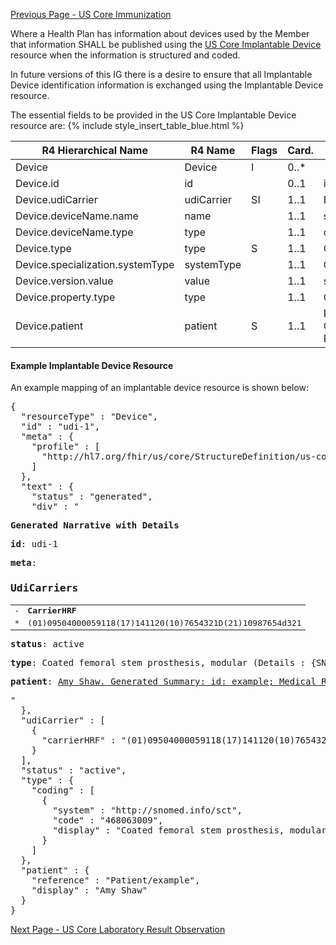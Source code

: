 <!-- USCoreImplantableDevice.md {% comment %}
*****************************************************************************************
*                            WARNING: DO NOT EDIT THIS FILE                             *
*                                                                                       *
* This file is generated by SUSHI. Any edits you make to this file will be overwritten. *
*                                                                                       *
* To change the contents of this file, edit the original source file at:                *
* ig-data/input/pagecontent/USCoreImplantableDevice.md                                  *
*****************************************************************************************
{% endcomment %} -->
[Previous Page - US Core Immunization](USCoreImmunization.html)

Where a Health Plan has information about devices used by the Member that information SHALL be published using the [US Core Implantable Device](http://hl7.org/fhir/us/core/StructureDefinition-us-core-implantable-device.html) resource when the information is structured and coded.

In future versions of this IG there is a desire to ensure that all Implantable Device identification information is exchanged using the Implantable Device resource.  

The essential fields to be provided in the US Core Implantable Device resource are:
{% include style_insert_table_blue.html %}

| R4 Hierarchical Name             | R4 Name    | Flags | Card. | Type                               |
|----------------------------------|------------|-------|-------|------------------------------------|
| Device                           | Device     | I     | 0..*  |                                    |
| Device.id                        | id         |      | 0..1  | id                                 |
| Device.udiCarrier                | udiCarrier | SI   | 1..1  | BackboneElement                    |
| Device.deviceName.name           | name       |       | 1..1  | string                             |
| Device.deviceName.type           | type       |       | 1..1  | code                               |
| Device.type                      | type       | S     | 1..1  | CodeableConcept                    |
| Device.specialization.systemType | systemType |       | 1..1  | CodeableConcept                    |
| Device.version.value             | value      |       | 1..1  | string                             |
| Device.property.type             | type       |       | 1..1  | CodeableConcept                    |
| Device.patient                   | patient    | S     | 1..1  | Reference(US Core Patient Profile) |


#### Example Implantable Device Resource

An example mapping of an implantable device resource is shown below:

<pre>
{
  "resourceType" : "Device",
  "id" : "udi-1",
  "meta" : {
    "profile" : [
      "http://hl7.org/fhir/us/core/StructureDefinition/us-core-device"
    ]
  },
  "text" : {
    "status" : "generated",
    "div" : "<div xmlns=\"http://www.w3.org/1999/xhtml\"><p><b>Generated Narrative with Details</b></p><p><b>id</b>: udi-1</p><p><b>meta</b>: </p><h3>UdiCarriers</h3><table class=\"grid\"><tr><td>-</td><td><b>CarrierHRF</b></td></tr><tr><td>*</td><td>(01)09504000059118(17)141120(10)7654321D(21)10987654d321</td></tr></table><p><b>status</b>: active</p><p><b>type</b>: Coated femoral stem prosthesis, modular <span style=\"background: LightGoldenRodYellow\">(Details : {SNOMED CT code '468063009' = 'Coated femoral stem prosthesis, modular (physical object)', given as 'Coated femoral stem prosthesis, modular'})</span></p><p><b>patient</b>: <a href=\"Patient-example.html\">Amy Shaw. Generated Summary: id: example; Medical Record Number = 1032702 (USUAL); active; Amy V. Shaw ; ph: 555-555-5555(HOME), amy.shaw@example.com; gender: female; birthDate: Feb 20, 2007</a></p></div>"
  },
  "udiCarrier" : [
    {
      "carrierHRF" : "(01)09504000059118(17)141120(10)7654321D(21)10987654d321"
    }
  ],
  "status" : "active",
  "type" : {
    "coding" : [
      {
        "system" : "http://snomed.info/sct",
        "code" : "468063009",
        "display" : "Coated femoral stem prosthesis, modular"
      }
    ]
  },
  "patient" : {
    "reference" : "Patient/example",
    "display" : "Amy Shaw"
  }
}
</pre>



[Next Page - US Core Laboratory Result Observation](USCoreLaboratoryResultObservation.html)
